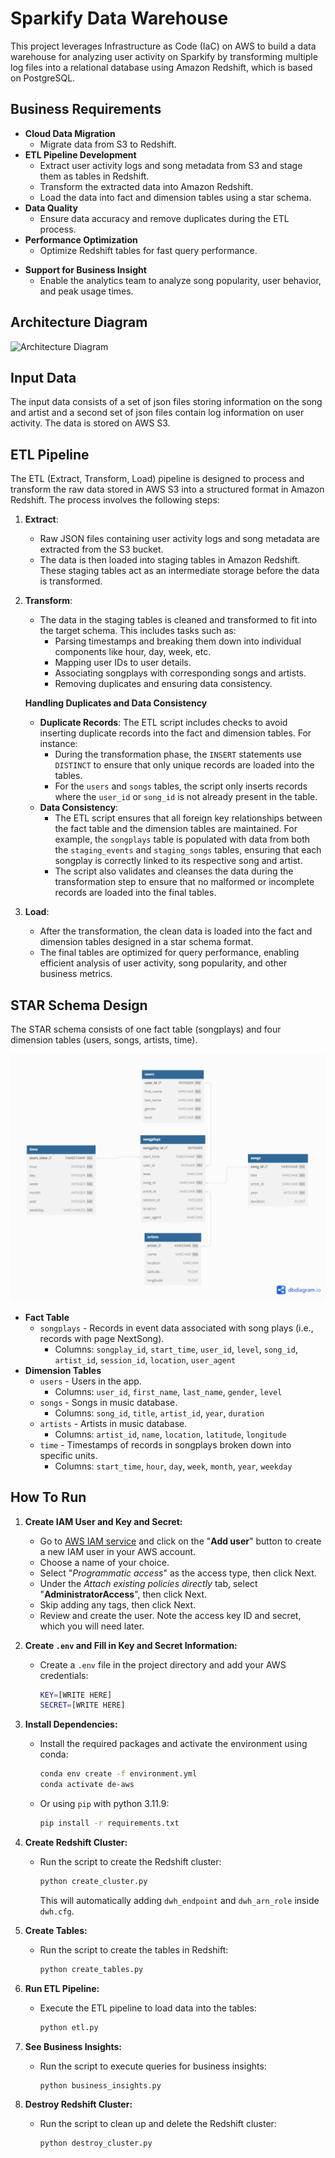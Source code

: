 # Sparkify Data Warehouse
This project leverages Infrastructure as Code (IaC) on AWS to build a data warehouse for analyzing user activity on Sparkify by transforming multiple log files into a relational database using Amazon Redshift, which is based on PostgreSQL.

## Business Requirements
- **Cloud Data Migration**
  - Migrate data from S3 to Redshift.
- **ETL Pipeline Development**
  - Extract user activity logs and song metadata from S3 and stage them as tables in Redshift.
  - Transform the extracted data into Amazon Redshift.
  - Load the data into fact and dimension tables using a star schema.
- **Data Quality**
  - Ensure data accuracy and remove duplicates during the ETL process.
- **Performance Optimization**
  - Optimize Redshift tables for fast query performance.
<!-- - **Scalability**
  - Design the ETL pipeline to handle increasing data volumes as Sparkify grows.
- **Security**
  - Secure data in Redshift with encryption and access controls. -->
- **Support for Business Insight**
  - Enable the analytics team to analyze song popularity, user behavior, and peak usage times.

## Architecture Diagram
![Architecture Diagram](assets/dwh3.png)
## Input Data
The input data consists of a set of json files storing information on the song and artist and a second set of json files contain log information on user activity. The data is stored on AWS S3.

## ETL Pipeline
The ETL (Extract, Transform, Load) pipeline is designed to process and transform the raw data stored in AWS S3 into a structured format in Amazon Redshift. The process involves the following steps:

1. **Extract**: 
   - Raw JSON files containing user activity logs and song metadata are extracted from the S3 bucket.
   - The data is then loaded into staging tables in Amazon Redshift. These staging tables act as an intermediate storage before the data is transformed.

2. **Transform**: 
   - The data in the staging tables is cleaned and transformed to fit into the target schema. This includes tasks such as:
     - Parsing timestamps and breaking them down into individual components like hour, day, week, etc.
     - Mapping user IDs to user details.
     - Associating songplays with corresponding songs and artists.
     - Removing duplicates and ensuring data consistency.

    **Handling Duplicates and Data Consistency**
    - **Duplicate Records**: The ETL script includes checks to avoid inserting duplicate records into the fact and dimension tables. For instance:
        - During the transformation phase, the `INSERT` statements use `DISTINCT` to ensure that only unique records are loaded into the tables.
        - For the `users` and `songs` tables, the script only inserts records where the `user_id` or `song_id` is not already present in the table.
    - **Data Consistency**: 
        - The ETL script ensures that all foreign key relationships between the fact table and the dimension tables are maintained. For example, the `songplays` table is populated with data from both the `staging_events` and `staging_songs` tables, ensuring that each songplay is correctly linked to its respective song and artist.
        - The script also validates and cleanses the data during the transformation step to ensure that no malformed or incomplete records are loaded into the final tables.


3. **Load**: 
   - After the transformation, the clean data is loaded into the fact and dimension tables designed in a star schema format.
   - The final tables are optimized for query performance, enabling efficient analysis of user activity, song popularity, and other business metrics.



## STAR Schema Design
The STAR schema consists of one fact table (songplays) and four dimension tables (users, songs, artists, time).

![Star Schema](assets/sparkify_star_schema.png)

- **Fact Table**
  - `songplays` - Records in event data associated with song plays (i.e., records with page NextSong).
    - Columns: `songplay_id`, `start_time`, `user_id`, `level`, `song_id`, `artist_id`, `session_id`, `location`, `user_agent`
- **Dimension Tables**
  - `users` - Users in the app.
    - Columns: `user_id`, `first_name`, `last_name`, `gender`, `level`
  - `songs` - Songs in music database.
    - Columns: `song_id`, `title`, `artist_id`, `year`, `duration`
  - `artists` - Artists in music database.
    - Columns: `artist_id`, `name`, `location`, `latitude`, `longitude`
  - `time` - Timestamps of records in songplays broken down into specific units.
    - Columns: `start_time`, `hour`, `day`, `week`, `month`, `year`, `weekday`

## How To Run
1. **Create IAM User and Key and Secret:**
   - Go to [AWS IAM service](https://console.aws.amazon.com/iam/home#/users) and click on the "**Add user**" button to create a new IAM user in your AWS account.
   - Choose a name of your choice.
   - Select "*Programmatic access*" as the access type, then click Next.
   - Under the *Attach existing policies directly* tab, select "**AdministratorAccess**", then click Next.
   - Skip adding any tags, then click Next.
   - Review and create the user. Note the access key ID and secret, which you will need later.

2. **Create `.env` and Fill in Key and Secret Information:**
   - Create a `.env` file in the project directory and add your AWS credentials:
     ```bash
     KEY=[WRITE HERE]
     SECRET=[WRITE HERE]
     ```

3. **Install Dependencies:**
   - Install the required packages and activate the environment using conda:
     ```bash
     conda env create -f environment.yml 
     conda activate de-aws
     ```
   - Or using `pip` with python 3.11.9:
     ```bash
     pip install -r requirements.txt 
     ```

4. **Create Redshift Cluster:**
   - Run the script to create the Redshift cluster:
     ```bash
     python create_cluster.py
     ```
     This will automatically adding `dwh_endpoint` and `dwh_arn_role` inside `dwh.cfg`.

5. **Create Tables:**
   - Run the script to create the tables in Redshift:
     ```bash
     python create_tables.py
     ```

6. **Run ETL Pipeline:**
   - Execute the ETL pipeline to load data into the tables:
     ```bash
     python etl.py
     ```

7. **See Business Insights:**
   - Run the script to execute queries for business insights:
     ```bash
     python business_insights.py
     ```

8. **Destroy Redshift Cluster:**
   - Run the script to clean up and delete the Redshift cluster:
     ```bash
     python destroy_cluster.py
     ```

